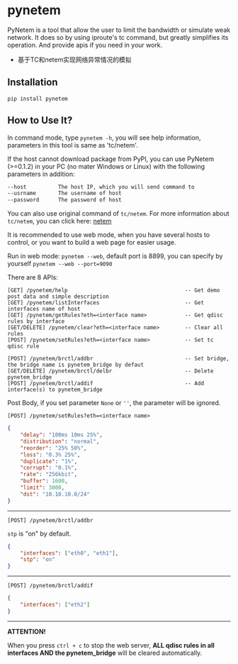 # pynetem
PyNetem is a tool that allow the user to limit the bandwidth or simulate weak network.
It does so by using iproute's tc command, but greatly simplifies its operation.
And provide apis if you need in your work.
- 基于TC和netem实现网络异常情况的模拟
## Installation
```
pip install pynetem
```
## How to Use It?
In command mode, type `pynetem -h`, you will see help information, parameters in this tool is same as 'tc/netem'.

If the host cannot download package from PyPI, you can use PyNetem (>=0.1.2) in your PC (no mater Windows or Linux) with the following parameters in addition:
```bash
--host          The host IP, which you will send command to
--usrname       The username of host
--password      The password of host
```

You can also use original command of `tc/netem`.
For more information about `tc/netem`, you can click here: [netem](https://wiki.linuxfoundation.org/networking/netem)

It is recommended to use web mode, when you have several hosts to control, or you want to build a web page for easier usage.

Run in web mode: `pynetem --web`, default port is 8899, you can specify by yourself `pynetem --web --port=9090`

There are 8 APIs:
```
[GET] /pynetem/help                                     -- Get demo post data and simple description
[GET] /pynetem/listInterfaces                           -- Get interfaces name of host
[GET] /pynetem/getRules?eth=<interface name>            -- Get qdisc rules by interface
[GET/DELETE] /pynetem/clear?eth=<interface name>        -- Clear all rules
[POST] /pynetem/setRules?eth=<interface name>           -- Set tc qdisc rule

[POST] /pynetem/brctl/addbr                             -- Set bridge, the bridge name is pynetem_bridge by defaut
[GET/DELETE] /pynetem/brctl/delbr                       -- Delete pynetem_bridge
[POST] /pynetem/brctl/addif                             -- Add interface(s) to pynetem_bridge
```
Post Body, if you set parameter `None` or `''`, the parameter will be ignored.

`[POST] /pynetem/setRules?eth=<interface name>`
```json
{
    "delay": "100ms 10ms 25%",
    "distribution": "normal",
    "reorder": "25% 50%",
    "loss": "0.3% 25%",
    "duplicate": "1%",
    "corrupt": "0.1%",
    "rate": "256kbit",
    "buffer": 1600,
    "limit": 3000,
    "dst": "10.10.10.0/24"
}
```
---
`[POST] /pynetem/brctl/addbr`

`stp` is "on" by default.
```json
{
    "interfaces": ["eth0", "eth1"],
    "stp": "on"
}
```
---
`[POST] /pynetem/brctl/addif`
```json
{
    "interfaces": ["eth2"]
}
```

---
**ATTENTION!**

When you press `ctrl + c` to stop the web server, **ALL qdisc rules in all interfaces AND the pynetem_bridge** will be cleared automatically.
